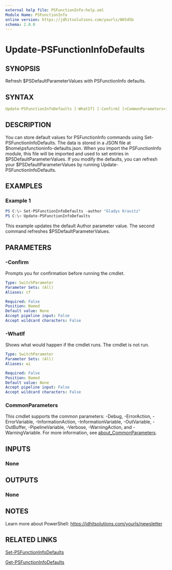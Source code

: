 ```yaml
---
external help file: PSFunctionInfo-help.xml
Module Name: PSFunctionInfo
online version: https://jdhitsolutions.com/yourls/065d5b
schema: 2.0.0
---
```


# Update-PSFunctionInfoDefaults

## SYNOPSIS

Refresh $PSDefaultParameterValues with PSFunctionInfo defaults.

## SYNTAX

```yaml
Update-PSFunctionInfoDefaults [-WhatIf] [-Confirm] [<CommonParameters>]
```

## DESCRIPTION

You can store default values for PSFunctionInfo commands using Set-PSFunctionInfoDefaults. The data is stored in a JSON file at $home\psfunctioninfo-defaults.json. When you import the PSFunctionInfo module, this file will be imported and used to set entries in $PSDefaultParameterValues. If you modify the defaults, you can refresh your $PSDefaultParameterValues by running Update-PSFunctionInfoDefaults.

## EXAMPLES

### Example 1

```powershell
PS C:\> Set-PSFunctionInfoDefaults -author "Gladys Kravitz"
PS C:\> Update-PSFunctionInfoDefaults
```

This example updates the default Author parameter value. The second command refreshes $PSDefaultParameterValues.

## PARAMETERS

### -Confirm

Prompts you for confirmation before running the cmdlet.

```yaml
Type: SwitchParameter
Parameter Sets: (All)
Aliases: cf

Required: False
Position: Named
Default value: None
Accept pipeline input: False
Accept wildcard characters: False
```

### -WhatIf

Shows what would happen if the cmdlet runs.
The cmdlet is not run.

```yaml
Type: SwitchParameter
Parameter Sets: (All)
Aliases: wi

Required: False
Position: Named
Default value: None
Accept pipeline input: False
Accept wildcard characters: False
```

### CommonParameters

This cmdlet supports the common parameters: -Debug, -ErrorAction, -ErrorVariable, -InformationAction, -InformationVariable, -OutVariable, -OutBuffer, -PipelineVariable, -Verbose, -WarningAction, and -WarningVariable. For more information, see [about_CommonParameters](http://go.microsoft.com/fwlink/?LinkID=113216).

## INPUTS

### None

## OUTPUTS

### None

## NOTES

Learn more about PowerShell: https://jdhitsolutions.com/yourls/newsletter

## RELATED LINKS

[Set-PSFunctionInfoDefaults](Set-PSFunctionInfoDefaults.md)

[Get-PSFunctionInfoDefaults](Get-PSFunctionInfoDefaults.md)
